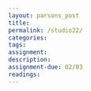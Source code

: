 ```yaml
---  
layout: parsons_post  
title: 
permalink: /studio22/  
categories:   
tags:  
assignment: 
description: 
assignment-due: 02/03
readings: 
---  
```

